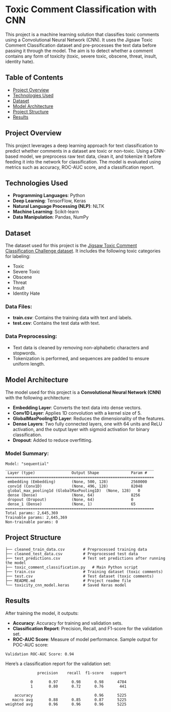 # Toxic Comment Classification with CNN

This project is a machine learning solution that classifies toxic comments using a Convolutional Neural Network (CNN). It uses the Jigsaw Toxic Comment Classification dataset and pre-processes the text data before passing it through the model. The aim is to detect whether a comment contains any form of toxicity (toxic, severe toxic, obscene, threat, insult, identity hate).

## Table of Contents
- [Project Overview](#project-overview)
- [Technologies Used](#technologies-used)
- [Dataset](#dataset)
- [Model Architecture](#model-architecture)
- [Project Structure](#project-structure)
- [Results](#results)

## Project Overview
This project leverages a deep learning approach for text classification to predict whether comments in a dataset are toxic or non-toxic. Using a CNN-based model, we preprocess raw text data, clean it, and tokenize it before feeding it into the network for classification. The model is evaluated using metrics such as accuracy, ROC-AUC score, and a classification report.

## Technologies Used
- **Programming Languages**: Python
- **Deep Learning**: TensorFlow, Keras
- **Natural Language Processing (NLP)**: NLTK
- **Machine Learning**: Scikit-learn
- **Data Manipulation**: Pandas, NumPy

## Dataset
The dataset used for this project is the [Jigsaw Toxic Comment Classification Challenge dataset](https://www.kaggle.com/c/jigsaw-toxic-comment-classification-challenge). It includes the following toxic categories for labeling:
- Toxic
- Severe Toxic
- Obscene
- Threat
- Insult
- Identity Hate

### Data Files:
- **train.csv**: Contains the training data with text and labels.
- **test.csv**: Contains the test data with text.

### Data Preprocessing:
- Text data is cleaned by removing non-alphabetic characters and stopwords.
- Tokenization is performed, and sequences are padded to ensure uniform length.
  
## Model Architecture
The model used for this project is a **Convolutional Neural Network (CNN)** with the following architecture:
- **Embedding Layer**: Converts the text data into dense vectors.
- **Conv1D Layer**: Applies 1D convolution with a kernel size of 5.
- **GlobalMaxPooling1D Layer**: Reduces the dimensionality of the features.
- **Dense Layers**: Two fully connected layers, one with 64 units and ReLU activation, and the output layer with sigmoid activation for binary classification.
- **Dropout**: Added to reduce overfitting.

### Model Summary:
```plaintext
Model: "sequential"
_________________________________________________________________
 Layer (type)                Output Shape              Param #   
=================================================================
 embedding (Embedding)       (None, 500, 128)          2560000   
 conv1d (Conv1D)             (None, 496, 128)          82048     
 global_max_pooling1d (GlobalMaxPooling1D)  (None, 128)   0         
 dense (Dense)               (None, 64)                8256      
 dropout (Dropout)           (None, 64)                0         
 dense_1 (Dense)             (None, 1)                 65        
=================================================================
Total params: 2,645,369
Trainable params: 2,645,369
Non-trainable params: 0
```
## Project Structure
```
├── cleaned_train_data.csv        # Preprocessed training data
├── cleaned_test_data.csv         # Preprocessed test data
├── test_predictions.csv          # Test set predictions after running the model
├── toxic_comment_classification.py   # Main Python script
├── train.csv                     # Training dataset (toxic comments)
├── test.csv                      # Test dataset (toxic comments)
├── README.md                     # Project readme file
└── toxicity_cnn_model.keras      # Saved Keras model
```
## Results
After training the model, it outputs:

- **Accuracy**: Accuracy for training and validation sets.
 - **Classification Report**: Precision, Recall, and F1-score for the validation set.
- **ROC-AUC Score**: Measure of model performance.
Sample output for POC-AUC score:
```
Validation ROC-AUC Score: 0.94
```
Here’s a classification report for the validation set:
```
              precision    recall  f1-score   support

           0       0.97      0.98      0.98      4784
           1       0.80      0.72      0.76       441

    accuracy                           0.96      5225
   macro avg       0.88      0.85      0.87      5225
weighted avg       0.96      0.96      0.96      5225
```


